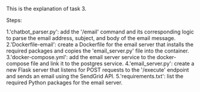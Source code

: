 This is the explanation of task 3.

Steps:

1.'chatbot_parser.py': 
	add the '/email' command and its corresponding logic to parse the email address, subject, and body of the email message.
2.'Dockerfile-email': 
	create a Dockerfile for the email server that installs the required packages and copies the 'email_server.py' file into the container.
3.'docker-compose.yml':
	add the email server service to the docker-compose file and link it to the postgres service.
4.'email_server.py':
	create a new Flask server that listens for POST requests to the '/execute' endpoint and sends an email using the SendGrid API.
5.'requirements.txt':
	list the required Python packages for the email server.

